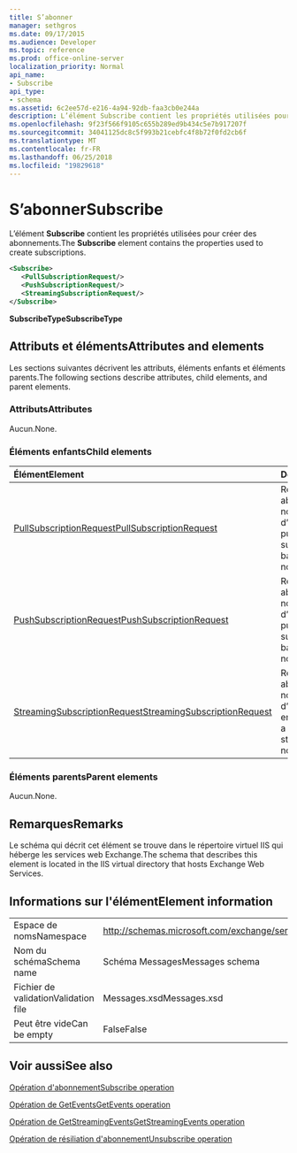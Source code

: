 ```yaml
---
title: S’abonner
manager: sethgros
ms.date: 09/17/2015
ms.audience: Developer
ms.topic: reference
ms.prod: office-online-server
localization_priority: Normal
api_name:
- Subscribe
api_type:
- schema
ms.assetid: 6c2ee57d-e216-4a94-92db-faa3cb0e244a
description: L’élément Subscribe contient les propriétés utilisées pour créer des abonnements.
ms.openlocfilehash: 9f23f566f9105c655b289ed9b434c5e7b917207f
ms.sourcegitcommit: 34041125dc8c5f993b21cebfc4f8b72f0fd2cb6f
ms.translationtype: MT
ms.contentlocale: fr-FR
ms.lasthandoff: 06/25/2018
ms.locfileid: "19829618"
---
```

# <a name="subscribe"></a><span data-ttu-id="c7c61-103">S’abonner</span><span class="sxs-lookup"><span data-stu-id="c7c61-103">Subscribe</span></span>

<span data-ttu-id="c7c61-104">L’élément **Subscribe** contient les propriétés utilisées pour créer des abonnements.</span><span class="sxs-lookup"><span data-stu-id="c7c61-104">The **Subscribe** element contains the properties used to create subscriptions.</span></span> 
  
```XML
<Subscribe>
   <PullSubscriptionRequest/>
   <PushSubscriptionRequest/>
   <StreamingSubscriptionRequest/>
</Subscribe>
```

 <span data-ttu-id="c7c61-105">**SubscribeType**</span><span class="sxs-lookup"><span data-stu-id="c7c61-105">**SubscribeType**</span></span>
## <a name="attributes-and-elements"></a><span data-ttu-id="c7c61-106">Attributs et éléments</span><span class="sxs-lookup"><span data-stu-id="c7c61-106">Attributes and elements</span></span>

<span data-ttu-id="c7c61-107">Les sections suivantes décrivent les attributs, éléments enfants et éléments parents.</span><span class="sxs-lookup"><span data-stu-id="c7c61-107">The following sections describe attributes, child elements, and parent elements.</span></span>
  
### <a name="attributes"></a><span data-ttu-id="c7c61-108">Attributs</span><span class="sxs-lookup"><span data-stu-id="c7c61-108">Attributes</span></span>

<span data-ttu-id="c7c61-109">Aucun.</span><span class="sxs-lookup"><span data-stu-id="c7c61-109">None.</span></span>
  
### <a name="child-elements"></a><span data-ttu-id="c7c61-110">Éléments enfants</span><span class="sxs-lookup"><span data-stu-id="c7c61-110">Child elements</span></span>

|<span data-ttu-id="c7c61-111">**Élément**</span><span class="sxs-lookup"><span data-stu-id="c7c61-111">**Element**</span></span>|<span data-ttu-id="c7c61-112">**Description**</span><span class="sxs-lookup"><span data-stu-id="c7c61-112">**Description**</span></span>|
|:-----|:-----|
|[<span data-ttu-id="c7c61-113">PullSubscriptionRequest</span><span class="sxs-lookup"><span data-stu-id="c7c61-113">PullSubscriptionRequest</span></span>](pullsubscriptionrequest.md) <br/> |<span data-ttu-id="c7c61-114">Représente un abonnement à une notification d’événement de type pull.</span><span class="sxs-lookup"><span data-stu-id="c7c61-114">Represents a subscription to a pull-based event notification.</span></span>  <br/> |
|[<span data-ttu-id="c7c61-115">PushSubscriptionRequest</span><span class="sxs-lookup"><span data-stu-id="c7c61-115">PushSubscriptionRequest</span></span>](pushsubscriptionrequest.md) <br/> |<span data-ttu-id="c7c61-116">Représente un abonnement à une notification d’événement de type push.</span><span class="sxs-lookup"><span data-stu-id="c7c61-116">Represents a subscription to a push-based event notification.</span></span>  <br/> |
|[<span data-ttu-id="c7c61-117">StreamingSubscriptionRequest</span><span class="sxs-lookup"><span data-stu-id="c7c61-117">StreamingSubscriptionRequest</span></span>](streamingsubscriptionrequest.md) <br/> |<span data-ttu-id="c7c61-118">Représente un abonnement à une notification d’événement diffusion en continu.</span><span class="sxs-lookup"><span data-stu-id="c7c61-118">Represents a subscription to a streaming event notification.</span></span>  <br/> |
   
### <a name="parent-elements"></a><span data-ttu-id="c7c61-119">Éléments parents</span><span class="sxs-lookup"><span data-stu-id="c7c61-119">Parent elements</span></span>

<span data-ttu-id="c7c61-120">Aucun.</span><span class="sxs-lookup"><span data-stu-id="c7c61-120">None.</span></span>
  
## <a name="remarks"></a><span data-ttu-id="c7c61-121">Remarques</span><span class="sxs-lookup"><span data-stu-id="c7c61-121">Remarks</span></span>

<span data-ttu-id="c7c61-122">Le schéma qui décrit cet élément se trouve dans le répertoire virtuel IIS qui héberge les services web Exchange.</span><span class="sxs-lookup"><span data-stu-id="c7c61-122">The schema that describes this element is located in the IIS virtual directory that hosts Exchange Web Services.</span></span>
  
## <a name="element-information"></a><span data-ttu-id="c7c61-123">Informations sur l'élément</span><span class="sxs-lookup"><span data-stu-id="c7c61-123">Element information</span></span>

|||
|:-----|:-----|
|<span data-ttu-id="c7c61-124">Espace de noms</span><span class="sxs-lookup"><span data-stu-id="c7c61-124">Namespace</span></span>  <br/> |http://schemas.microsoft.com/exchange/services/2006/messages  <br/> |
|<span data-ttu-id="c7c61-125">Nom du schéma</span><span class="sxs-lookup"><span data-stu-id="c7c61-125">Schema name</span></span>  <br/> |<span data-ttu-id="c7c61-126">Schéma Messages</span><span class="sxs-lookup"><span data-stu-id="c7c61-126">Messages schema</span></span>  <br/> |
|<span data-ttu-id="c7c61-127">Fichier de validation</span><span class="sxs-lookup"><span data-stu-id="c7c61-127">Validation file</span></span>  <br/> |<span data-ttu-id="c7c61-128">Messages.xsd</span><span class="sxs-lookup"><span data-stu-id="c7c61-128">Messages.xsd</span></span>  <br/> |
|<span data-ttu-id="c7c61-129">Peut être vide</span><span class="sxs-lookup"><span data-stu-id="c7c61-129">Can be empty</span></span>  <br/> |<span data-ttu-id="c7c61-130">False</span><span class="sxs-lookup"><span data-stu-id="c7c61-130">False</span></span>  <br/> |
   
## <a name="see-also"></a><span data-ttu-id="c7c61-131">Voir aussi</span><span class="sxs-lookup"><span data-stu-id="c7c61-131">See also</span></span>



[<span data-ttu-id="c7c61-132">Opération d'abonnement</span><span class="sxs-lookup"><span data-stu-id="c7c61-132">Subscribe operation</span></span>](subscribe-operation.md)
  
[<span data-ttu-id="c7c61-133">Opération de GetEvents</span><span class="sxs-lookup"><span data-stu-id="c7c61-133">GetEvents operation</span></span>](getevents-operation.md)
  
[<span data-ttu-id="c7c61-134">Opération de GetStreamingEvents</span><span class="sxs-lookup"><span data-stu-id="c7c61-134">GetStreamingEvents operation</span></span>](getstreamingevents-operation.md)
  
[<span data-ttu-id="c7c61-135">Opération de résiliation d'abonnement</span><span class="sxs-lookup"><span data-stu-id="c7c61-135">Unsubscribe operation</span></span>](unsubscribe-operation.md)

